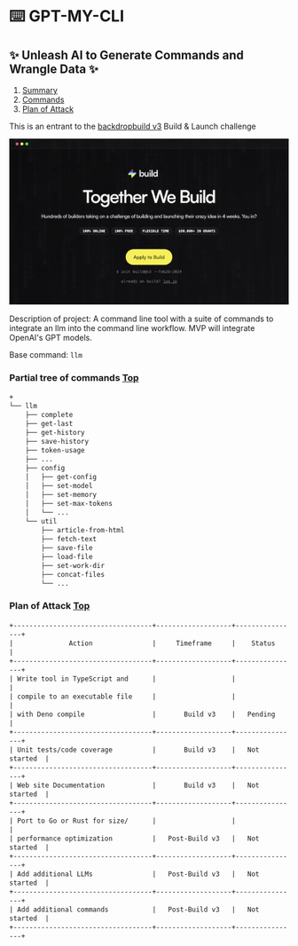 <div id="summary"></div>

# ⌨️ GPT-MY-CLI

## ✨ Unleash AI to Generate Commands and Wrangle Data ✨

1. [Summary](#summary)
2. [Commands](#commands)
3. [Plan of Attack](#plan-of-attack)

This is an entrant to the [backdropbuild v3](https://backdropbuild.com/) Build & Launch challenge

<img src="https://raw.githubusercontent.com/ochsec/gpt-my-cli/main/backdropbuild.png" />

Description of project: A command line tool with a suite of commands to integrate an llm into the command line workflow. MVP will integrate OpenAI's GPT models.

Base command: ```llm```

<div id="commands"></div>

### Partial tree of commands [Top](#summary)
```
+
└── llm
    ├── complete
    ├── get-last
    ├── get-history
    ├── save-history
    ├── token-usage
    ├── ...
    ├── config
    │   ├── get-config
    │   ├── set-model
    │   ├── set-memory
    │   ├── set-max-tokens
    │   └── ...
    └── util
        ├── article-from-html
        ├── fetch-text
        ├── save-file
        ├── load-file
        ├── set-work-dir
        ├── concat-files
        └── ...
```

<div id="plan-of-attack"></div>


### Plan of Attack [Top](#summary)
```
+-----------------------------------+-------------------+----------------+
|              Action               |     Timeframe     |    Status      |
+-----------------------------------+-------------------+----------------+
| Write tool in TypeScript and      |                   |                |
| compile to an executable file     |                   |                |
| with Deno compile                 |       Build v3    |   Pending      |
+-----------------------------------+-------------------+----------------+
| Unit tests/code coverage          |       Build v3    |   Not started  |
+-----------------------------------+-------------------+----------------+
| Web site Documentation            |       Build v3    |   Not started  |
+-----------------------------------+-------------------+----------------+
| Port to Go or Rust for size/      |                   |                |
| performance optimization          |   Post-Build v3   |   Not started  |
+-----------------------------------+-------------------+----------------+
| Add additional LLMs               |   Post-Build v3   |   Not started  |
+-----------------------------------+-------------------+----------------+
| Add additional commands           |   Post-Build v3   |   Not started  |
+-----------------------------------+-------------------+----------------+
```